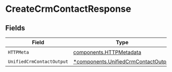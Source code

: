 # CreateCrmContactResponse


## Fields

| Field                                                                                     | Type                                                                                      | Required                                                                                  | Description                                                                               |
| ----------------------------------------------------------------------------------------- | ----------------------------------------------------------------------------------------- | ----------------------------------------------------------------------------------------- | ----------------------------------------------------------------------------------------- |
| `HTTPMeta`                                                                                | [components.HTTPMetadata](../../models/components/httpmetadata.md)                        | :heavy_check_mark:                                                                        | N/A                                                                                       |
| `UnifiedCrmContactOutput`                                                                 | [*components.UnifiedCrmContactOutput](../../models/components/unifiedcrmcontactoutput.md) | :heavy_minus_sign:                                                                        | N/A                                                                                       |